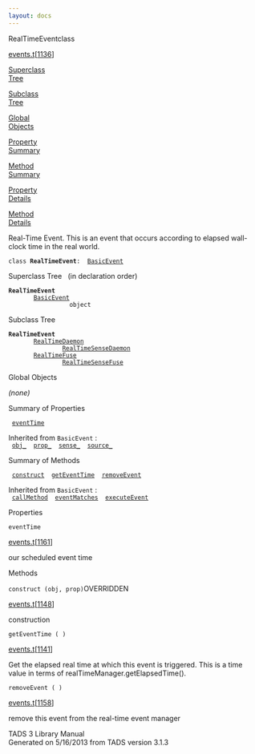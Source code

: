 ```yaml
---
layout: docs
---
```

<span class="title">RealTimeEvent</span><span class="type">class</span>

[events.t](../file/events.t.html)\[[1136](../source/events.t.html#1136)\]

[Superclass  
Tree](#_SuperClassTree_)

[Subclass  
Tree](#_SubClassTree_)

[Global  
Objects](#_ObjectSummary_)

[Property  
Summary](#_PropSummary_)

[Method  
Summary](#_MethodSummary_)

[Property  
Details](#_Properties_)

[Method  
Details](#_Methods_)

<div class="fdesc">

Real-Time Event. This is an event that occurs according to elapsed
wall-clock time in the real world.

`class `**`RealTimeEvent`**` :   `[`BasicEvent`](../object/BasicEvent.html)

</div>

<span id="_SuperClassTree_"></span>

<div class="mjhd">

<span class="hdln">Superclass Tree</span>   (in declaration order)

</div>

**`RealTimeEvent`**  
`         `[`BasicEvent`](../object/BasicEvent.html)  
`                 object`  
<span id="_SubClassTree_"></span>

<div class="mjhd">

<span class="hdln">Subclass Tree</span>  

</div>

**`RealTimeEvent`**  
`         `[`RealTimeDaemon`](../object/RealTimeDaemon.html)  
`                 `[`RealTimeSenseDaemon`](../object/RealTimeSenseDaemon.html)  
`         `[`RealTimeFuse`](../object/RealTimeFuse.html)  
`                 `[`RealTimeSenseFuse`](../object/RealTimeSenseFuse.html)  
<span id="_ObjectSummary_"></span>

<div class="mjhd">

<span class="hdln">Global Objects</span>  

</div>

*(none)* <span id="_PropSummary_"></span>

<div class="mjhd">

<span class="hdln">Summary of Properties</span>  

</div>

` `[`eventTime`](#eventTime)`  `

Inherited from `BasicEvent` :  
` `[`obj_`](../object/BasicEvent.html#obj_)`  `[`prop_`](../object/BasicEvent.html#prop_)`  `[`sense_`](../object/BasicEvent.html#sense_)`  `[`source_`](../object/BasicEvent.html#source_)`  `

<span id="_MethodSummary_"></span>

<div class="mjhd">

<span class="hdln">Summary of Methods</span>  

</div>

` `[`construct`](#construct)`  `[`getEventTime`](#getEventTime)`  `[`removeEvent`](#removeEvent)`  `

Inherited from `BasicEvent` :  
` `[`callMethod`](../object/BasicEvent.html#callMethod)`  `[`eventMatches`](../object/BasicEvent.html#eventMatches)`  `[`executeEvent`](../object/BasicEvent.html#executeEvent)`  `

<span id="_Properties_"></span>

<div class="mjhd">

<span class="hdln">Properties</span>  

</div>

<span id="eventTime"></span>

`eventTime`

[events.t](../file/events.t.html)\[[1161](../source/events.t.html#1161)\]

<div class="desc">

our scheduled event time

</div>

<span id="_Methods_"></span>

<div class="mjhd">

<span class="hdln">Methods</span>  

</div>

<span id="construct"></span>

`construct (obj, prop)`<span class="rem">OVERRIDDEN</span>

[events.t](../file/events.t.html)\[[1148](../source/events.t.html#1148)\]

<div class="desc">

construction

</div>

<span id="getEventTime"></span>

`getEventTime ( )`

[events.t](../file/events.t.html)\[[1141](../source/events.t.html#1141)\]

<div class="desc">

Get the elapsed real time at which this event is triggered. This is a
time value in terms of realTimeManager.getElapsedTime().

</div>

<span id="removeEvent"></span>

`removeEvent ( )`

[events.t](../file/events.t.html)\[[1158](../source/events.t.html#1158)\]

<div class="desc">

remove this event from the real-time event manager

</div>

<div class="ftr">

TADS 3 Library Manual  
Generated on 5/16/2013 from TADS version 3.1.3

</div>

